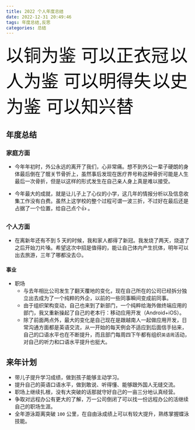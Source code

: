 ```yaml
---
title: 2022 个人年度总结
date: 2022-12-31 20:49:46
tags: 年度总结,反思
categories: 总结
---
```


<font size=32 color=Black>以铜为鉴 可以正衣冠</font>
<font size=32 color=Black>以人为鉴 可以明得失</font>
<font size=32 color=Black>以史为鉴 可以知兴替</font>


## 年度总结

### 家庭方面
- 今年年初时，外公永远的离开了我们，心非常痛。想不到外公一辈子硬朗的身体最后倒在了髋关节骨折上，虽然事后发现在医疗界号称这种骨折可能是人生最后一次骨折，但是以这样的形式发生在自己亲人身上真是难以接受。

- 今年最大的成就，就是让儿子上了心仪的小学，这几年的情报分析以及信息收集工作没有白费。虽然上这学校的整个过程可谓一波三折，不过好在最后还是占据了一个位置，给自己点个👍 。

### 个人方面
- 在离新年还有不到 5 天的时候，我和家人都得了新冠。我发烧了两天，烧退了之后开始刀片嗓。希望这次中招是值得的，能让自己体内产生抗体，明年可以出去旅游，三年了哪都没去😔。

#### 事业
-	职场
	-   与去年相比公司发生了翻天覆地的变化，现在自己所在的公司已经拆分独立出去成为了一个纯粹的外企，以前的一些同事瞬间变成前同事。
	-   由于组织架构变动，自己也来到了新部门，一个纯粹给海外做终端应用的部门，我又重新操起了自己的老本行：移动应用开发（Android+iOS）。
	-   除了前面两点外，最大的变化是自己现在是跟越南人一起做应用开发，日常沟通方面都是英语交流，从一开始的每天例会不适应到后面信手拈来，自己的口语水平也在不断提升，而且部门每周四下午都有组织`英语周`活动，对自己的听力和口语水平提升也挺大。

## 来年计划
- 带儿子提升学习成绩，做到孩子能够主动学习。
- 提升自己的英语口语水平，做到敢说、听得懂、能够跟外国人无缝交流。
- 职场上继续扎根，没有大突破的话那就守好自己的一亩三分地认真经营。
- 争取对远程办公有更大的了解，万一公司倒闭了可以找一份远程办公的活继续自己的职场生涯。
- 全年游泳距离突破 `100` 公里，在自由泳成绩上可以有较大提升，熟练掌握蝶泳技能。

